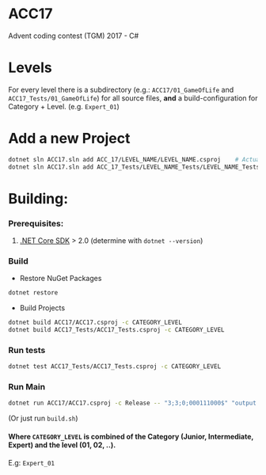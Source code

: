 # ACC17
Advent coding contest (TGM) 2017 - C#

# Levels
For every level there is a subdirectory (e.g.: `ACC17/01_GameOfLife` and `ACC17_Tests/01_GameOfLife`) for all source files, **and** a build-configuration for Category + Level. (e.g. `Expert_01`)

# Add a new Project
```sh
dotnet sln ACC17.sln add ACC_17/LEVEL_NAME/LEVEL_NAME.csproj    # Actual Project
dotnet sln ACC17.sln add ACC_17_Tests/LEVEL_NAME_Tests/LEVEL_NAME_Tests.csproj    # Test Project ([see](https://docs.microsoft.com/en-us/dotnet/core/testing/unit-testing-with-dotnet-test))
```

# Building:
### Prerequisites:
1. [.NET Core SDK](https://www.microsoft.com/net/download) > 2.0 (determine with `dotnet --version`)

### Build
* Restore NuGet Packages
```sh
dotnet restore
```

* Build Projects
```sh
dotnet build ACC17/ACC17.csproj -c CATEGORY_LEVEL
dotnet build ACC17_Tests/ACC17_Tests.csproj -c CATEGORY_LEVEL
```

### Run tests
```sh
dotnet test ACC17_Tests/ACC17_Tests.csproj -c CATEGORY_LEVEL
```

### Run Main
```sh
dotnet run ACC17/ACC17.csproj -c Release -- "3;3;0;000111000$" "output.csv" "0" "50"
```

(Or just run `build.sh`)

#### Where `CATEGORY_LEVEL` is combined of the Category (Junior, Intermediate, Expert) and the level (01, 02, ..).
E.g: `Expert_01`
